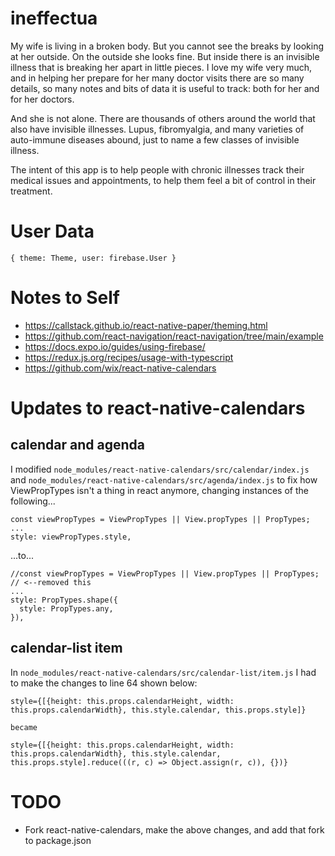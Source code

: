 # ineffectua

My wife is living in a broken body. But you cannot see the breaks by looking at her outside. On the outside she looks fine. But inside there is an invisible illness that is breaking her apart in little pieces. I love my wife very much, and in helping her prepare for her many doctor visits there are so many details, so many notes and bits of data it is useful to track: both for her and for her doctors.

And she is not alone. There are thousands of others around the world that also have invisible illnesses. Lupus, fibromyalgia, and many varieties of auto-immune diseases abound, just to name a few classes of invisible illness.

The intent of this app is to help people with chronic illnesses track their medical issues and appointments, to help them feel a bit of control in their treatment.

# User Data

``{
  theme: Theme,
  user: firebase.User
}``

# Notes to Self

* https://callstack.github.io/react-native-paper/theming.html
* https://github.com/react-navigation/react-navigation/tree/main/example
* https://docs.expo.io/guides/using-firebase/
* https://redux.js.org/recipes/usage-with-typescript
* https://github.com/wix/react-native-calendars

# Updates to react-native-calendars

## calendar and agenda

I modified `node_modules/react-native-calendars/src/calendar/index.js` and `node_modules/react-native-calendars/src/agenda/index.js` to fix how ViewPropTypes isn't a thing in react anymore, changing instances of the following...

```
const viewPropTypes = ViewPropTypes || View.propTypes || PropTypes;
...
style: viewPropTypes.style,
```

...to...

```
//const viewPropTypes = ViewPropTypes || View.propTypes || PropTypes; // <--removed this
...
style: PropTypes.shape({
  style: PropTypes.any,
}),
```

## calendar-list item

In `node_modules/react-native-calendars/src/calendar-list/item.js` I had to make the changes to line 64 shown below:
```
style={[{height: this.props.calendarHeight, width: this.props.calendarWidth}, this.style.calendar, this.props.style]}

became

style={[{height: this.props.calendarHeight, width: this.props.calendarWidth}, this.style.calendar, this.props.style].reduce(((r, c) => Object.assign(r, c)), {})}
```

# TODO

* Fork react-native-calendars, make the above changes, and add that fork to package.json